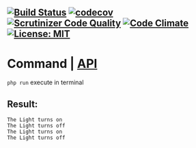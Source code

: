 [![Build Status](https://travis-ci.org/Jagepard/PhpDesignPatterns-Command.svg?branch=master)](https://travis-ci.org/Jagepard/PhpDesignPatterns-Command)
[![codecov](https://codecov.io/gh/Jagepard/PhpDesignPatterns-Command/branch/master/graph/badge.svg)](https://codecov.io/gh/Jagepard/PhpDesignPatterns-Command)
[![Scrutinizer Code Quality](https://scrutinizer-ci.com/g/Jagepard/PhpDesignPatterns-Command/badges/quality-score.png?b=master)](https://scrutinizer-ci.com/g/Jagepard/PhpDesignPatterns-Command/?branch=master)
[![Code Climate](https://codeclimate.com/github/Jagepard/PhpDesignPatterns-Command/badges/gpa.svg)](https://codeclimate.com/github/Jagepard/PhpDesignPatterns-Command)
[![License: MIT](https://img.shields.io/badge/license-MIT-498e7f.svg)](https://mit-license.org/)
-----

# Command | [API](https://github.com/Jagepard/PhpDesignPatterns-Command/blob/master/api.md)
```php run``` execute in terminal

## Result:
```
The Light turns on 
The Light turns off 
The Light turns on 
The Light turns off 
```
